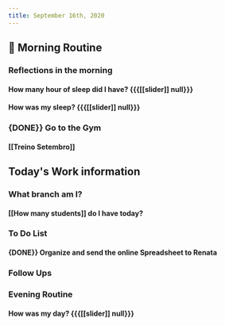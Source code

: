 ```yaml
---
title: September 16th, 2020
---
```


## 🌄 **Morning Routine**
### __Reflections in the morning__
#### How many hour of sleep did I have? {{{[[slider]] null}}}

#### How was my sleep? {{{[[slider]] null}}}

### {DONE}} Go to the Gym
#### [[Treino Setembro]]

## **Today's Work information**
### What branch am I? 
#### [[How many students]] do I have today? 

### **To Do List**
#### {DONE}} Organize and send the online Spreadsheet to Renata

### **Follow Ups** 
#### 

### **Evening Routine**
#### How was my day? {{{[[slider]] null}}}
